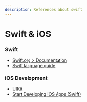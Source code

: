```yaml
---
description: References about swift
---
```


# Swift & iOS

### Swift

* [Swift.org &gt; Documentation](https://swift.org/documentation/)
* [Swift language guide](https://docs.swift.org/swift-book/LanguageGuide/TheBasics.html)

### iOS Development

* [UIKit](https://developer.apple.com/documentation/uikit)
* [Start Developing iOS Apps \(Swift\)](https://developer.apple.com/library/archive/referencelibrary/GettingStarted/DevelopiOSAppsSwift/index.html#//apple_ref/doc/uid/TP40015214-CH2-SW1)

